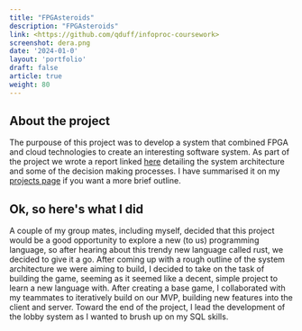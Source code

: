 ```yaml
---
title: "FPGAsteroids"
description: "FPGAsteroids"
link: <https://github.com/qduff/infoproc-coursework>
screenshot: dera.png
date: '2024-01-0'
layout: 'portfolio'
draft: false
article: true
weight: 80
---
```

## About the project

The purpouse of this project was to develop a system that combined FPGA and cloud technologies to create an interesting software system. As part of the project we wrote a report linked [here](report.pdf) detailing the system architecture and some of the decision making processes. I have summarised it on my [projects page](../) if you want a more brief outline.

## Ok, so here's what I did

A couple of my group mates, including myself, decided that this project would be a good opportunity to explore a new (to us) programming language, so after hearing about this trendy new language called rust, we decided to give it a go. After coming up with a rough outline of the system architecture we were aiming to build, I decided to take on the task of building the game, seeming as it seemed like a decent, simple project to learn a new language with. After creating a base game, I collaborated with my teammates to iteratively build on our MVP, building new features into the client and server. Toward the end of the project, I lead the development of the lobby system as I wanted to brush up on my SQL skills.
